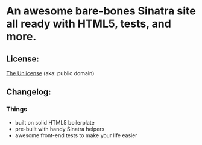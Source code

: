 #  An awesome bare-bones Sinatra site all ready with HTML5, tests, and more.

## License:

[The Unlicense](http://unlicense.org) (aka: public domain) 

## Changelog:

### Things
* built on solid HTML5 boilerplate
* pre-built with handy Sinatra helpers
* awesome front-end tests to make your life easier

